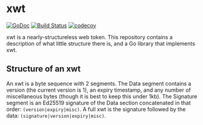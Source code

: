 # xwt

[![GoDoc](https://godoc.org/github.com/notduncansmith/xwt?status.svg)](https://godoc.org/github.com/notduncansmith/xwt) [![Build Status](https://travis-ci.com/notduncansmith/xwt.svg?branch=master)](https://travis-ci.com/notduncansmith/xwt) [![codecov](https://codecov.io/gh/notduncansmith/xwt/branch/master/graph/badge.svg)](https://codecov.io/gh/notduncansmith/xwt)

xwt is a nearly-structureless web token. This repository contains a description of what little structure there is, and a Go library that implements xwt.

## Structure of an xwt

An xwt is a byte sequence with 2 segments. The Data segment contains a version (the current version is 1), an expiry timestamp, and any number of miscellaneous bytes (though it is best to keep this under 1kb). The Signature segment is an Ed25519 signature of the Data section concatenated in that order: `(version|expiry|misc)`. A full xwt is the signature followed by the data: `(signature|version|expiry|misc)`.